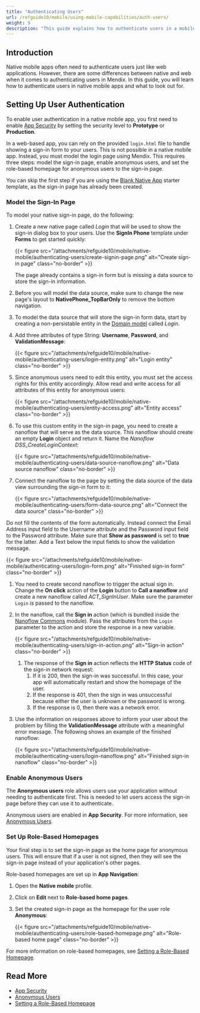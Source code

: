 ```yaml
---
title: "Authenticating Users"
url: /refguide10/mobile/using-mobile-capabilities/auth-users/
weight: 9
description: "This guide explains how to authenticate users in a mobile app."
---
```


## Introduction

Native mobile apps often need to authenticate users just like web applications. However, there are some differences between native and web when it comes to authenticating users in Mendix. In this guide, you will learn how to authenticate users in native mobile apps and what to look out for.

## Setting Up User Authentication

To enable user authentication in a native mobile app, you first need to enable [App Security](/refguide10/app-security/) by setting the security level to **Prototype** or **Production**.

In a web-based app, you can rely on the provided `login.html` file to handle showing a sign-in form to your users. This is not possible in a native mobile app. Instead, you must model the login page using Mendix. This requires three steps: model the sign-in page, enable anonymous users, and set the role-based homepage for anonymous users to the sign-in page.

You can skip the first step if you are using the [Blank Native App](https://marketplace.mendix.com/link/component/109511) starter template, as the sign-in page has already been created.

### Model the Sign-In Page

To model your native sign-in page, do the following:

1. Create a new native page called *Login* that will be used to show the sign-in dialog box to your users. Use the **SignIn Phone** template under **Forms** to get started quickly:

    {{< figure src="/attachments/refguide10/mobile/native-mobile/authenticating-users/create-signin-page.png" alt="Create sign-in page" class="no-border" >}}

    The page already contains a sign-in form but is missing a data source to store the sign-in information. 

1. Before you will model the data source, make sure to change the new page's layout to **NativePhone_TopBarOnly** to remove the bottom navigation.
1. To model the data source that will store the sign-in form data, start by creating a non-persistable entity in the [Domain model](/refguide10/domain-model/) called *Login*. 
1. Add three attributes of type String: **Username**, **Password**, and **ValidationMessage**:

    {{< figure src="/attachments/refguide10/mobile/native-mobile/authenticating-users/login-entity.png" alt="Login entity" class="no-border" >}}

1. Since anonymous users need to edit this entity, you must set the access rights for this entity accordingly. Allow read and write access for all attributes of this entity for anonymous users:

    {{< figure src="/attachments/refguide10/mobile/native-mobile/authenticating-users/entity-access.png" alt="Entity access" class="no-border" >}}

1. To use this custom entity in the sign-in page, you need to create a nanoflow that will serve as the data source. This nanoflow should create an empty **Login** object and return it. Name the *Nanoflow DSS_CreateLoginContext*:

    {{< figure src="/attachments/refguide10/mobile/native-mobile/authenticating-users/data-source-nanoflow.png" alt="Data source nanoflow" class="no-border" >}}

1. Connect the nanoflow to the page by setting the data source of the data view surrounding the sign-in form to it:

    {{< figure src="/attachments/refguide10/mobile/native-mobile/authenticating-users/form-data-source.png" alt="Connect the data source" class="no-border" >}}

Do not fill the contents of the form automatically. Instead connect the Email Address input field to the Username attribute and the Password input field to the Password attribute. Make sure that **Show as password** is set to **true** for the latter. Add a Text below the input fields to show the validation message.

{{< figure src="/attachments/refguide10/mobile/native-mobile/authenticating-users/login-form.png" alt="Finished sign-in form" class="no-border" >}}

1. You need to create second nanoflow to trigger the actual sign in. Change the **On click** action of the **Login** button to **Call a nanoflow** and create a new nanoflow called *ACT_SignInUser*. Make sure the parameter `Login` is passed to the nanoflow.
1. In the nanoflow, call the **Sign in** action (which is bundled inside the [Nanoflow Commons](/appstore/modules/nanoflow-commons/) module). Pass the attributes from the `Login` parameter to the action and store the response in a new variable.

    {{< figure src="/attachments/refguide10/mobile/native-mobile/authenticating-users/sign-in-action.png" alt="Sign-in action" class="no-border" >}}

    1. The response of the **Sign in** action reflects the **HTTP Status** code of the sign-in network request:
        1. If it is 200, then the sign-in was successful. In this case, your app will automatically restart and show the homepage of the user. 
        1. If the response is 401, then the sign in was unsuccessful because either the user is unknown or the password is wrong. 
        1. If the response is 0, then there was a network error.

1. Use the information on responses above to inform your user about the problem by filling the **ValidationMessage** attribute with a meaningful error message. The following shows an example of the finished nanoflow:

    {{< figure src="/attachments/refguide10/mobile/native-mobile/authenticating-users/login-nanoflow.png" alt="Finished sign-in nanoflow" class="no-border" >}}

### Enable Anonymous Users

The **Anonymous users** role allows users use your application without needing to authenticate first. This is needed to let users access the sign-in page before they can use it to authenticate.

Anonymous users are enabled in **App Security**. For more information, see [Anonymous Users](/refguide10/anonymous-users/).

### Set Up Role-Based Homepages

Your final step is to set the sign-in page as the home page for anonymous users. This will ensure that if a user is not signed, then they will see the sign-in page instead of your application's other pages.

Role-based homepages are set up in **App Navigation**:

1. Open the **Native mobile** profile.
1. Click on **Edit** next to **Role-based home pages**.
1. Set the created sign-in page as the homepage for the user role **Anonymous**:

    {{< figure src="/attachments/refguide10/mobile/native-mobile/authenticating-users/role-based-homepage.png" alt="Role-based home page" class="no-border" >}}

For more information on role-based homepages, see [Setting a Role-Based Homepage](/refguide10/setting-up-the-navigation-structure/#role-based-home-page).

## Read More

* [App Security](/refguide10/app-security/)
* [Anonymous Users](/refguide10/anonymous-users/)
* [Setting a Role-Based Homepage](/refguide10/setting-up-the-navigation-structure/#role-based-home-page)
